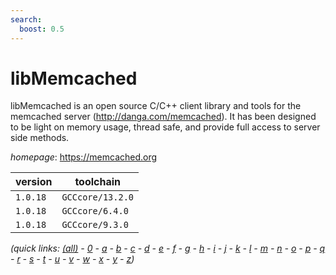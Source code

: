 ```yaml
---
search:
  boost: 0.5
---
```

# libMemcached

libMemcached is an open source C/C++ client library and tools for  the memcached server (http://danga.com/memcached). It has been designed to be light  on memory usage, thread safe, and provide full access to server side methods.

*homepage*: <https://memcached.org>

version | toolchain
--------|----------
``1.0.18`` | ``GCCcore/13.2.0``
``1.0.18`` | ``GCCcore/6.4.0``
``1.0.18`` | ``GCCcore/9.3.0``


*(quick links: [(all)](../index.md) - [0](../0/index.md) - [a](../a/index.md) - [b](../b/index.md) - [c](../c/index.md) - [d](../d/index.md) - [e](../e/index.md) - [f](../f/index.md) - [g](../g/index.md) - [h](../h/index.md) - [i](../i/index.md) - [j](../j/index.md) - [k](../k/index.md) - [l](../l/index.md) - [m](../m/index.md) - [n](../n/index.md) - [o](../o/index.md) - [p](../p/index.md) - [q](../q/index.md) - [r](../r/index.md) - [s](../s/index.md) - [t](../t/index.md) - [u](../u/index.md) - [v](../v/index.md) - [w](../w/index.md) - [x](../x/index.md) - [y](../y/index.md) - [z](../z/index.md))*


